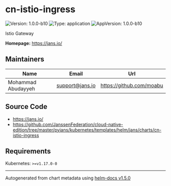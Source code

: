 # cn-istio-ingress

![Version: 1.0.0-b10](https://img.shields.io/badge/Version-1.0.0--b9-informational?style=flat-square) ![Type: application](https://img.shields.io/badge/Type-application-informational?style=flat-square) ![AppVersion: 1.0.0-b10](https://img.shields.io/badge/AppVersion-1.0.0--b9-informational?style=flat-square)

Istio Gateway

**Homepage:** <https://jans.io/>

## Maintainers

| Name | Email | Url |
| ---- | ------ | --- |
| Mohammad Abudayyeh | support@jans.io | https://github.com/moabu |

## Source Code

* <https://jans.io/>
* <https://github.com/JanssenFederation/cloud-native-edition/tree/master/pyjans/kubernetes/templates/helm/jans/charts/cn-istio-ingress>

## Requirements

Kubernetes: `>=v1.17.0-0`

----------------------------------------------
Autogenerated from chart metadata using [helm-docs v1.5.0](https://github.com/norwoodj/helm-docs/releases/v1.5.0)
